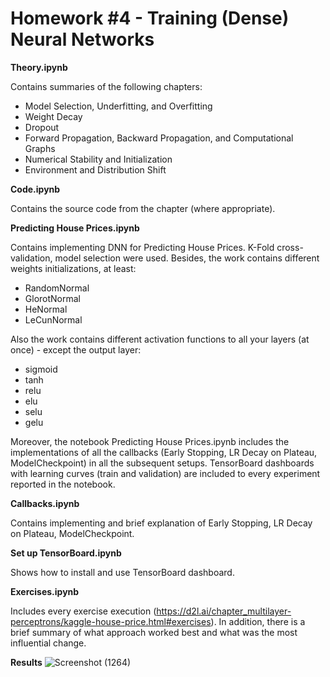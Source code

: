# Homework #4 - Training (Dense) Neural Networks

**Theory.ipynb** 

Contains summaries of the following chapters:
 - Model Selection, Underfitting, and Overfitting
 - Weight Decay
 - Dropout
 - Forward Propagation, Backward Propagation, and Computational Graphs
 - Numerical Stability and Initialization
 - Environment and Distribution Shift

**Code.ipynb**

Contains the source code from the chapter (where appropriate).

**Predicting House Prices.ipynb**

Contains implementing DNN for Predicting House Prices. K-Fold cross-validation, model selection were used. Besides, the work contains different weights initializations, at least:
- RandomNormal 
- GlorotNormal
- HeNormal
- LeCunNormal

Also the work contains different activation functions to all your layers (at once) - except the output layer: 
- sigmoid
- tanh
- relu
- elu
- selu
- gelu

Moreover, the notebook Predicting House Prices.ipynb includes the implementations of all the callbacks (Early Stopping, LR Decay on Plateau, ModelCheckpoint) in all the subsequent setups.
TensorBoard dashboards with learning curves (train and validation) are included to every experiment reported in the notebook.

**Callbacks.ipynb**

Contains implementing and brief explanation of Early Stopping, LR Decay on Plateau, ModelCheckpoint.

**Set up TensorBoard.ipynb**

Shows how to install and use TensorBoard dashboard.

**Exercises.ipynb**

Includes every exercise execution (https://d2l.ai/chapter_multilayer-perceptrons/kaggle-house-price.html#exercises). In addition, there is a brief summary of what approach worked best and what was the most influential change.

**Results**
![Screenshot (1264)](https://user-images.githubusercontent.com/43314418/140904818-adb0a08b-3c4b-44d5-b7b5-33aa4b29c647.png)

